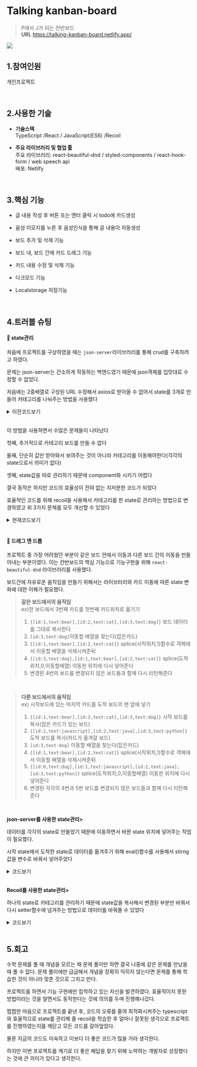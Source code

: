# Talking kanban-board

> P에서 J가 되는 칸반보드  
> **URL** https://talking-kanban-board.netlify.app/

![](https://velog.velcdn.com/images/yezee/post/b6434c0c-8e11-40b2-8a73-cbb3f681077f/image.png)


## 1.참여인원

개인프로젝트

<br/>

## 2.사용한 기술

- **기술스택**  
  TypeScript /React / JavaScript(ES6) /Recoil

- **주요 라이브러리 및 협업 툴**  
  주요 라이브러리: react-beautiful-dnd / styled-components / react-hook-form / web speech api  
  배포: Netlify

<br/>

## 3.핵심 기능

- 글 내용 작성 후 버튼 또는 엔터 클릭 시 todo에 카드생성

- 음성 이모지를 누른 후 음성인식을 통해 글 내용이 자동생성

- 보드 추가 및 삭제 기능

- 보드 내, 보드 간에 카드 드레그 기능

- 카드 내용 수정 및 삭제 기능

- 다크모드 기능

- Localstorage 저장기능

  <br/>

## 4.트러블 슈팅

#### 📌 state관리

처음에 프로젝트를 구상하였을 때는 `json-server`라이브러리를 통해 crud를 구축하려고 하였다.

문제는 json-server는 간소하게 작동하는 백엔드였기 때문에 json객체를 입맛대로 수정할 수 없었다.

처음에는 2중배열로 구성된 URL 수정해서 axios로 받아올 수 없어서 state를 3개로 만들어 카테고리를 나눠주는 방법을 사용했다

<details>
<summary>이전코드보기</summary>
 <img src='./public/pic/axios.png'> <br>
</details>

<br/>

이 방법을 사용하면서 수많은 문제들이 나타났다

첫째, 추가적으로 카테고리 보드를 만들 수 없다

둘째, 단순히 값만 받아와서 보여주는 것이 아니라 카테고리를 이동해야한다(각각의 state으로서 의미가 없다)

셋째, state값을 따로 관리하기 때문에 component화 시키기 어렵다

결국 동작은 하지만 코드의 효율성이 전혀 없는 지저분한 코드가 되었다

효율적인 코드를 위해 recoil을 사용해서 카테고리를 한 state로 관리하는 방법으로 변경하였고 위 3가지 문제를 모두 개선할 수 있었다

<details>
<summary>현재코드보기</summary>
 <img src='./public/pic/recoil.png'> <br>
</details>

<br/>

#### 📌 드레그 앤 드롭

프로젝트 중 가장 어려웠던 부분이 같은 보드 안에서 이동과 다른 보드 간의 이동을 만들어내는 부분이였다. 이는 칸반보드의 핵심 기능으로 기능구현을 위해 `react-beautiful-dnd` 라이브러리를 사용했다.

보드간에 자유로운 움직임을 만들기 위해서는 라이브러리와 카드 이동에 따른 state 변화에 대한 이해가 필요했다.

> **같은 보드에서의 움직임**  
> ex)한 보드에서 3번째 카드를 첫번째 카드위치로 옮기기
>
> 1.  `{[id:1,text:bear],[id:2,text:cat],[id:3,text:dog]}` 보드 데이터를 그대로 복사한다
> 2.  `[id:3,text:dog]`이동할 배열을 찾는다(잡은카드)
> 3.  `{[id:1,text:bear],[id:2,text:cat]}` splice(시작위치,1)함수로 객체에서 이동할 배열을 삭제시켜준뒤
> 4.  `{[id:3,text:dog],[id:1,text:bear],[id:2,text:cat]}` splice(도착위치,0,이동할배열) 이동한 위치에 다시 넣어준다
> 5.  변경된 4번의 보드를 변경되지 않은 보드들과 함께 다시 리턴해준다

<br/>

> **다른 보드에서의 움직임**  
> ex) 시작보드에 있는 마지막 카드를 도착 보드의 맨 앞에 넣기
>
> 1.  `{[id:1,text:bear],[id:2,text:cat],[id:3,text:dog]}` 시작 보드를 복사(잡은 카드가 있는 보드)
> 2.  `{[id:1,text:javascript],[id:2,text:java],[id:3,text:python]}` 도착 보드를 복사(카드가 옮겨갈 보드)
> 3.  `[id:3,text:dog]` 이동할 배열을 찾는다(잡은카드)
> 4.  `{[id:1,text:bear],[id:2,text:cat]}` splice(시작위치,1)함수로 객체에서 이동할 배열을 삭제시켜준뒤
> 5.  `{[id:0,text:dog],[id:1,text:javascript],[id:2,text:java],[id:3,text:python]}` splice(도착위치,0,이동할배열) 이동한 위치에 다시 넣어준다
> 6.  변경된 각각의 4번과 5번 보드를 변경되지 않은 보드들과 함께 다시 리턴해준다

<br/>

**json-server를 사용한 state관리>**

데이터를 각각의 state로 만들었기 때문에 이동하면서 바뀐 state 위치에 넣어주는 작업이 필요했다.

시작 state에서 도착한 state로 데이터를 옮겨주기 위해 eval()함수를 사용해서 stirng값을 변수로 바꿔서 넣어주었다

<details>
<summary>코드보기</summary>
 <img src='./public/pic/json.png'> <br>
</details>

<br/>

**Recoil를 사용한 state관리>**

하나의 state로 카테고리를 관리하기 때문에 state값을 복사해서 변경된 부분만 바꿔서 다시 setter함수에 넘겨주는 방법으로 데이터를 바꿔줄 수 있었다

<details>
<summary>코드보기</summary>
 <img src='./public/pic/recoil2.png'> <br>
</details>

<br/>

## 5.회고

수학 문제를 풀 때 개념을 모르는 채 문제 풀이만 하면 결국 나중에 같은 문제를 만났을 때 풀 수 없다. 문제 풀이에만 급급해서 개념을 정확히 익히지 않는다면 문제를 통해 학습한 것이 아니라 맞춘 것으로 그치고 만다.

프로젝트를 하면서 기능 구현에만 집착하고 있는 자신을 발견하였다. 효율적이지 못한 방법이라는 것을 알면서도 동작한다는 것에 의의를 두며 진행해나갔다.

찝찝한 마음으로 프로젝트를 끝낸 후, 코드의 오류를 줄여 최적화시켜주는 typescript와 효율적으로 state를 관리해 줄 recoil을 학습한 후 얼마나 잘못된 생각으로 프로젝트를 진행하였는지를 깨닫고 모든 코드를 갈아엎었다.

물론 지금의 코드도 미숙하고 이보다 더 좋은 코드가 많을 거라 생각한다.

하지만 이번 프로젝트를 계기로 더 좋은 해답을 찾기 위해 노력하는 개발자로 성장했다는 것에 큰 의미가 있다고 생각한다.
